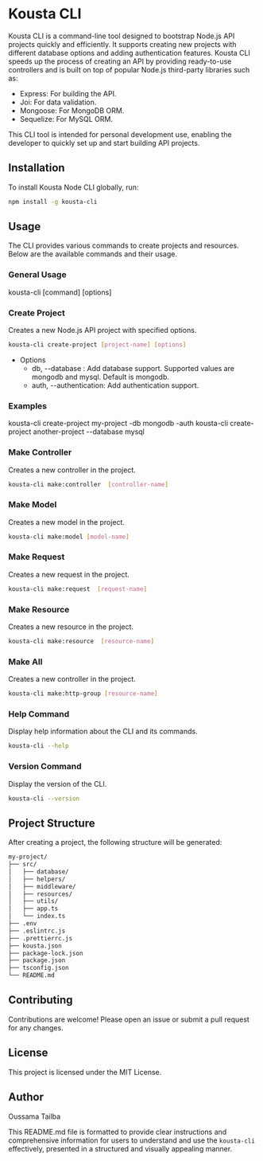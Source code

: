 # Kousta CLI

Kousta CLI is a command-line tool designed to bootstrap Node.js API projects quickly and efficiently. It supports creating new projects with different database options and adding authentication features. Kousta CLI speeds up the process of creating an API by providing ready-to-use controllers and is built on top of popular Node.js third-party libraries such as:

- Express: For building the API.
- Joi: For data validation.
- Mongoose: For MongoDB ORM.
- Sequelize: For MySQL ORM.

This CLI tool is intended for personal development use, enabling the developer to quickly set up and start building API projects.

## Installation

To install Kousta Node CLI globally, run:

```sh
npm install -g kousta-cli
```

## Usage

The CLI provides various commands to create projects and resources. Below are the available commands and their usage.

### General Usage
kousta-cli [command] [options]

### Create Project
Creates a new Node.js API project with specified options.

```sh
kousta-cli create-project [project-name] [options]
```

* Options
   * db, --database <type>: Add database support. Supported values are mongodb and mysql. Default is mongodb.
   * auth, --authentication: Add authentication support.

### Examples

kousta-cli create-project my-project -db mongodb -auth
kousta-cli create-project another-project --database mysql

### Make Controller
Creates a new controller in the project.

```sh
kousta-cli make:controller  [controller-name]
```

### Make Model
Creates a new model in the project.

```sh
kousta-cli make:model [model-name]
```

### Make Request
Creates a new request in the project.

```sh
kousta-cli make:request  [request-name]
```

### Make Resource
Creates a new resource in the project.

```sh
kousta-cli make:resource  [resource-name]
```

### Make All
Creates a new controller in the project.

```sh
kousta-cli make:http-group [resource-name]
```

### Help Command
Display help information about the CLI and its commands.

```sh
kousta-cli --help
```

### Version Command
Display the version of the CLI.

```sh
kousta-cli --version
```

## Project Structure
After creating a project, the following structure will be generated:

```bash
my-project/
├── src/
│   ├── database/
│   ├── helpers/
│   ├── middleware/
│   ├── resources/
│   ├── utils/
│   ├── app.ts
│   └── index.ts
├── .env
├── .eslintrc.js
├── .prettierrc.js
├── kousta.json
├── package-lock.json
├── package.json
├── tsconfig.json
└── README.md
```

## Contributing
Contributions are welcome! Please open an issue or submit a pull request for any changes.

## License
This project is licensed under the MIT License.

## Author
Oussama Tailba

This README.md file is formatted to provide clear instructions and comprehensive information for users to understand and use the `kousta-cli` effectively, presented in a structured and visually appealing manner.






